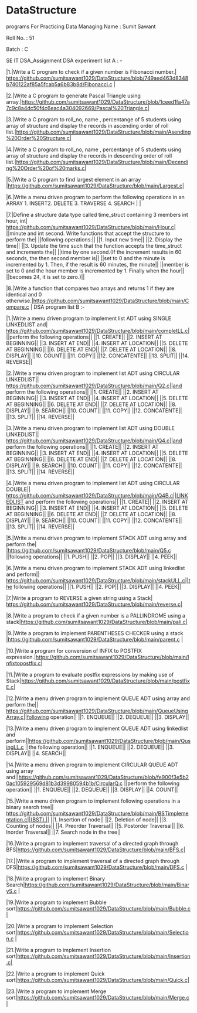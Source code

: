 # DataStructure
programs For Practicing Data Managing
Name : Sumit Sawant

Roll No. : 51

Batch : C

SE IT
DSA_Assignment
DSA experiment list A : -

|1.|Write a C program to check if a given number is Fibonacci number.| https://github.com/sumitsawant1029/DataStructure/blob/749aed463d8348b740122af85a5fcab5a6b83b8d/Fibonacci.c |

|2.|Write a C program to generate Pascal Triangle using array.|https://github.com/sumitsawant1029/DataStructure/blob/1ceed1fa47a7c9c8a4dc50f4c6eac4a304092669/Pascal%20Triangle.c|

|3.|Write a C program to roll_no, name , percentange of 5 students using array of structure and display the records in ascending order of roll list.|https://github.com/sumitsawant1029/DataStructure/blob/main/Asending%20Order%20Structure.c|

|4.|Write a C program to roll_no, name , percentange of 5 students using array of structure and display the records in descending order of roll list.|https://github.com/sumitsawant1029/DataStructure/blob/main/Decending%20Order%20of%20marks.c|

|5.|Write a C program to find largest element in an array |https://github.com/sumitsawant1029/DataStructure/blob/main/Largest.c|

|6.|Write a menu driven program to perform the following operations in an ARRAY 1. INSERT2. DELETE 3. TRAVERSE 4. SEARCH | |

|7.|Define a structure data type called time_struct containing 3 members int hour, int| https://github.com/sumitsawant1029/DataStructure/blob/main/Hour.c| ||minute and int second. Write functions that accept the structure to perform the| ||following operations:|| ||1. Input new time|| ||2. Display the time|| ||3. Update the time such that the function accepts the time_struct and increments the|| ||time by one second.(If the increment results in 60 seconds, the then second member is|| ||set to 0 and the minute is incremented by 1. Then, if the result is 60 minutes, the minute|| ||member is set to 0 and the hour member is incremented by 1. Finally when the hour|| ||becomes 24, it is set to zero.)||

|8.|Write a function that compares two arrays and returns 1 if they are identical and 0 otherwise.|https://github.com/sumitsawant1029/DataStructure/blob/main/Compare.c |
DSA program list B :-

|1.|Write a menu driven program to implement list ADT using SINGLE LINKEDLIST and| https://github.com/sumitsawant1029/DataStructure/blob/main/completLL.c| ||perform the following operations|| ||1. CREATE|| ||2. INSERT AT BEGINNING|| ||3. INSERT AT END|| ||4. INSERT AT LOCATION|| ||5. DELETE AT BEGINNING|| ||6. DELETE AT END|| ||7. DELETE AT LOCATION|| ||8. DISPLAY|| ||10. COUNT|| ||11. COPY|| ||12. CONCATENTE|| ||13. SPLIT|| ||14. REVERSE||

|2.|Write a menu driven program to implement list ADT using CIRCULAR LINKEDLIST|| https://github.com/sumitsawant1029/DataStructure/blob/main/Q2.c||and perform the following operations|| ||1. CREATE|| ||2. INSERT AT BEGINNING|| ||3. INSERT AT END|| ||4. INSERT AT LOCATION|| ||5. DELETE AT BEGINNING|| ||6. DELETE AT END|| ||7. DELETE AT LOCATION|| ||8. DISPLAY|| ||9. SEARCH|| ||10. COUNT|| ||11. COPY|| ||12. CONCATENTE|| ||13. SPLIT|| ||14. REVERSE||

|3.|Write a menu driven program to implement list ADT using DOUBLE LINKEDLIST|| https://github.com/sumitsawant1029/DataStructure/blob/main/Q4.c||and perform the following operations|| ||1. CREATE|| ||2. INSERT AT BEGINNING|| ||3. INSERT AT END|| ||4. INSERT AT LOCATION|| ||5. DELETE AT BEGINNING|| ||6. DELETE AT END|| ||7. DELETE AT LOCATION|| ||8. DISPLAY|| ||9. SEARCH|| ||10. COUNT|| ||11. COPY|| ||12. CONCATENTE|| ||13. SPLIT|| ||14. REVERSE||

|4.|Write a menu driven program to implement list ADT using CIRCULAR DOUBLE|| https://github.com/sumitsawant1029/DataStructure/blob/main/Q4B.c||LINKEDLIST and perform the following operations|| ||1. CREATE|| ||2. INSERT AT BEGINNING|| ||3. INSERT AT END|| ||4. INSERT AT LOCATION|| ||5. DELETE AT BEGINNING|| ||6. DELETE AT END|| ||7. DELETE AT LOCATION|| ||8. DISPLAY|| ||9. SEARCH|| ||10. COUNT|| ||11. COPY|| ||12. CONCATENTE|| ||13. SPLIT|| ||14. REVERSE||

|5.|Write a menu driven program to implement STACK ADT using array and perform the| |https://github.com/sumitsawant1029/DataStructure/blob/main/Q5.c ||following operations|| ||1. PUSH|| ||2. POP|| ||3. DISPLAY|| ||4. PEEK||

|6.|Write a menu driven program to implement STACK ADT using linkedlist and perform|| https://github.com/sumitsawant1029/DataStructure/blob/main/stackULL.c||the following operations|| ||1. PUSH|| ||2. POP|| ||3. DISPLAY|| ||4. PEEK||

|7.|Write a program to REVERSE a given string using a Stack| https://github.com/sumitsawant1029/DataStructure/blob/main/reverse.c|

|8.|Write a program to check if a given number is a PALLINDROME using a stack|https://github.com/sumitsawant1029/DataStructure/blob/main/pali.c|

|9.|Write a program to implement PARENTHESES CHECKER using a stack |https://github.com/sumitsawant1029/DataStructure/blob/main/parent.c |

|10.|Write a program for conversion of INFIX to POSTFIX expression.|https://github.com/sumitsawant1029/DataStructure/blob/main/Infixtopostfix.c|

|11.|Write a program to evaluate postfix expressions by making use of Stack|https://github.com/sumitsawant1029/DataStructure/blob/main/postfixE.c|

|12.|Write a menu driven program to implement QUEUE ADT using array and perform the|| https://github.com/sumitsawant1029/DataStructure/blob/main/QueueUsingArray.c||following operation|| ||1. ENQUEUE|| ||2. DEQUEUE|| ||3. DISPLAY||

|13.|Write a menu driven program to implement QUEUE ADT using linkedlist and perform||https://github.com/sumitsawant1029/DataStructure/blob/main/QusingLL.c ||the following operation|| ||1. ENQUEUE|| ||2. DEQUEUE|| ||3. DISPLAY|| ||4. SEARCH||

|14.|Write a menu driven program to implement CIRCULAR QUEUE ADT using array and||https://github.com/sumitsawant1029/DataStructure/blob/fe900f3e5b20ac105929569d81b3d39980594b1b/CircularQ.c ||perform the following operation|| ||1. ENQUEUE|| ||2. DEQUEUE|| ||3. DISPLAY|| ||4. COUNT||

|15.|Write a menu driven program to implement following operations in a binary search tree|| https://github.com/sumitsawant1029/DataStructure/blob/main/BSTimplementation.c||(BST).|| ||1. Insertion of node|| ||2. Deletion of node|| ||3. Counting of nodes|| ||4. Preorder Traversal|| ||5. Postorder Traversal|| ||6. Inorder Traversal|| ||7. Search node in the tree||

|16.|Write a program to implement traversal of a directed graph through BFS|https://github.com/sumitsawant1029/DataStructure/blob/main/BFS.c|

|17.||Write a program to implement traversal of a directed graph through DFS|https://github.com/sumitsawant1029/DataStructure/blob/main/DFS.c |

|18.|Write a program to implement Binary Search|https://github.com/sumitsawant1029/DataStructure/blob/main/BinaryS.c |

|19.|Write a program to implement Bubble sort|https://github.com/sumitsawant1029/DataStructure/blob/main/Bubble.c|

|20.|Write a program to implement Selection sort|https://github.com/sumitsawant1029/DataStructure/blob/main/Selection.c |

|21.|Write a program to implement Insertion sort|https://github.com/sumitsawant1029/DataStructure/blob/main/Insertion.c|

|22.|Write a program to implement Quick sort|https://github.com/sumitsawant1029/DataStructure/blob/main/Quick.c|

|23.|Write a program to implement Merge sort|https://github.com/sumitsawant1029/DataStructure/blob/main/Merge.c|
